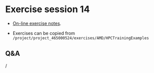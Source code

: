 # Exercise session 14

-   [On-line exercise notes](https://hackmd.io/@gmarkoma/lumi_training_ee#Omnitrace ).

-   Exercises can be copied from `/project/project_465000524/exercises/AMD/HPCTrainingExamples`


## Q&A

/

